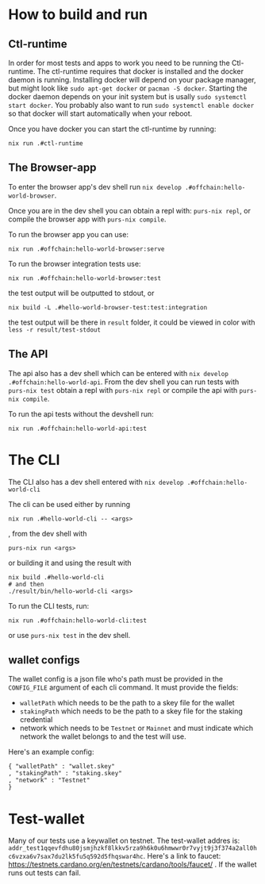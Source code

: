 # How to build and run

## Ctl-runtime

In order for most tests and apps to work you need to be running the Ctl-runtime.
The ctl-runtime requires that docker is installed and the docker daemon is running.
Installing docker will depend on your package manager, but might look like `sudo apt-get docker` or `pacman -S docker`.
Starting the docker daemon depends on your init system but is usally `sudo systemctl start docker`.
You probably also want to run `sudo systemctl enable docker` so that docker will start automatically when your reboot.

Once you have docker you can start the ctl-runtime by running:

```
nix run .#ctl-runtime
```

## The Browser-app

To enter the browser app's dev shell run `nix develop .#offchain:hello-world-browser`.

Once you are in the dev shell you can obtain a repl with: `purs-nix repl`, or compile the browser app with `purs-nix compile`.

To run the browser app you can use:
```
nix run .#offchain:hello-world-browser:serve
```

To run the browser integration tests use:
```
nix run .#offchain:hello-world-browser:test
```
the test output will be outputted to stdout, or
```
nix build -L .#hello-world-browser-test:test:integration
```
the test output will be there in `result` folder, it could be viewed in color with `less -r result/test-stdout`

## The API

The api also has a dev shell which can be entered with `nix develop .#offchain:hello-world-api`.
From the dev shell you can run tests with `purs-nix test` obtain a repl with `purs-nix repl` or compile the api with `purs-nix compile`.

To run the api tests without the devshell run:
```
nix run .#offchain:hello-world-api:test
```


# The CLI

The CLI also has a dev shell entered with `nix develop .#offchain:hello-world-cli`

The cli can be used either by running
```
nix run .#hello-world-cli -- <args>
```
, from the dev shell with
```
purs-nix run <args>
```
or building it and using the result with
```
nix build .#hello-world-cli
# and then
./result/bin/hello-world-cli <args>
```

To run the CLI tests, run:
```
nix run .#offchain:hello-world-cli:test
```
or use `purs-nix test` in the dev shell.

## wallet configs

The wallet config is a json file who's path must be provided in the `CONFIG_FILE` argument of each cli command.
It must provide the fields:
- `walletPath` which needs to be the path to a skey file for the wallet
- `stakingPath` which needs to be the path to a skey file for the staking credential
- network which needs to be `Testnet` or `Mainnet` and must indicate which network the wallet belongs to and the test will use.

Here's an example config:
```
{ "walletPath" : "wallet.skey"
, "stakingPath" : "staking.skey"
, "network" : "Testnet"
}
```

# Test-wallet

Many of our tests use a keywallet on testnet.
The test-wallet addres is:
`addr_test1qqevfdhu80jsmjhzkf8lkkv5rza9h6k0u6hmwwr0r7vyjt9j3f374a2all0hc6vzxa6v7sax7du2lk5fu5q592d5fhqswar4hc`.
Here's a link to faucet: https://testnets.cardano.org/en/testnets/cardano/tools/faucet/ .
If the wallet runs out tests can fail.

